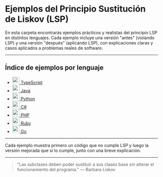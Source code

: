 # Ejemplos del Principio Sustitución de Liskov (LSP)

En esta carpeta encontrarás ejemplos prácticos y realistas del principio LSP en distintos lenguajes. Cada ejemplo incluye una versión "antes" (violando LSP) y una versión "después" (aplicando LSP), con explicaciones claras y casos aplicados a problemas reales de software.

---

## Índice de ejemplos por lenguaje

- [<img src="https://cdn.jsdelivr.net/gh/devicons/devicon/icons/typescript/typescript-original.svg" width="24"/> TypeScript](./typescript/README.md)
- [<img src="https://cdn.jsdelivr.net/gh/devicons/devicon/icons/java/java-original.svg" width="24"/> Java](./java/README.md)
- [<img src="https://cdn.jsdelivr.net/gh/devicons/devicon/icons/python/python-original.svg" width="24"/> Python](./python/README.md)
- [<img src="https://cdn.jsdelivr.net/gh/devicons/devicon/icons/csharp/csharp-original.svg" width="24"/> C#](./csharp/README.md)
- [<img src="https://cdn.jsdelivr.net/gh/devicons/devicon/icons/php/php-original.svg" width="24"/> PHP](./php/README.md)
- [<img src="https://cdn.jsdelivr.net/gh/devicons/devicon/icons/ruby/ruby-original.svg" width="24"/> Ruby](./ruby/README.md)
- [<img src="https://cdn.jsdelivr.net/gh/devicons/devicon/icons/go/go-original.svg" width="24"/> Go](./go/README.md)

---

Cada ejemplo muestra primero un código que no cumple LSP y luego la versión mejorada que sí lo cumple, junto con una breve explicación.

---

> "Las subclases deben poder sustituir a sus clases base sin alterar el funcionamiento del programa." — Barbara Liskov